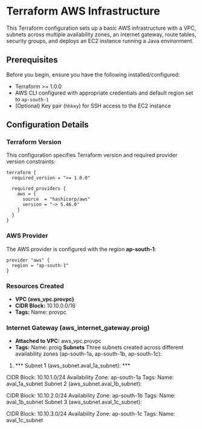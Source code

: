 # Terraform AWS Infrastructure

This Terraform configuration sets up a basic AWS infrastructure with a VPC, subnets across multiple availability zones, an internet gateway, route tables, security groups, and deploys an EC2 instance running a Java environment.

## Prerequisites

Before you begin, ensure you have the following installed/configured:

- Terraform >= 1.0.0
- AWS CLI configured with appropriate credentials and default region set to `ap-south-1`
- (Optional) Key pair (`hhkey`) for SSH access to the EC2 instance

## Configuration Details

### Terraform Version

This configuration specifies Terraform version and required provider version constraints:

```hcl
terraform {
  required_version = ">= 1.0.0"

  required_providers {
    aws = {
      source  = "hashicorp/aws"
      version = "~> 5.46.0"
    }
  }
}
```
### AWS Provider
The AWS provider is configured with the region <b>ap-south-1</b>:
```
provider "aws" {
  region = "ap-south-1"
}
```
### Resources Created
* **VPC (aws_vpc.provpc)**
* **CIDR Block:** 10.10.0.0/16
* **Tags:** Name: provpc
### Internet Gateway (aws_internet_gateway.proig)
* **Attached to VPC:** aws_vpc.provpc
* **Tags:** Name: proig
**Subnets**
Three subnets created across different availability zones (ap-south-1a, ap-south-1b, ap-south-1c):

1. *** Subnet 1 (aws_subnet.aval_1a_subnet): ***

CIDR Block: 10.10.1.0/24
Availability Zone: ap-south-1a
Tags: Name: aval_1a_subnet
Subnet 2 (aws_subnet.aval_1b_subnet):

CIDR Block: 10.10.2.0/24
Availability Zone: ap-south-1b
Tags: Name: aval_1b_subnet
Subnet 3 (aws_subnet.aval_1c_subnet):

CIDR Block: 10.10.3.0/24
Availability Zone: ap-south-1c
Tags: Name: aval_1c_subnet
